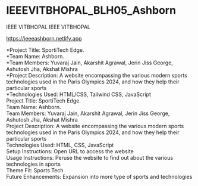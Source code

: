 # IEEEVITBHOPAL_BLH05_Ashborn
IEEE VITBHOPAL
IEEE VITBHOPAL<br>

https://ieeeashborn.netlify.app

*Project Title: SportiTech Edge.<br>
*Team Name: Ashborn.<br>
*Team Members: Yuvaraj Jain, Akarshit Agrawal, Jerin Jiss George, Ashutosh Jha, Akshat Mishra<br>
*Project Description: A website encompassing the various modern sports technologies used in the Paris Olympics 2024, and how they help their particular sports<br>
*Technologies Used: HTML/CSS, Tailwind CSS, JavaScript<br>
Project Title: SportiTech Edge.<br>
Team Name: Ashborn.<br>
Team Members: Yuvaraj Jain, Akarshit Agrawal, Jerin Jiss George, Ashutosh Jha, Akshat Mishra<br>
Project Description: A website encompassing the various modern sports technologies used in the Paris Olympics 2024, and how they help their particular sports<br>
Technologies Used: HTML, CSS, JavaScript<br>
Setup Instructions: Open URL to access the website<br>
Usage Instructions: Peruse the website to find out about the various technologies in sports<br>
Theme Fit: Sports Tech<br>
Future Enhancements: Expansion into more type of sports and technologies<br>

